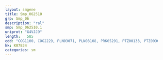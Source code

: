 ```yaml
---
layout: smgene
title: Smp_062510
grp: Smp_06
description: "ral"
smp: Smp_062510.1
uniprot: "G4VJJ9"
length:   585
cdd: "COG1100, COG2229, PLN03071, PLN03108, PRK05291, PTZ00133, PTZ00369, TIGR00231, cd04139, cl21455, pfam00071, pfam08477, smart00010, smart00176"
kk: K07834
categories: sm
---
```

